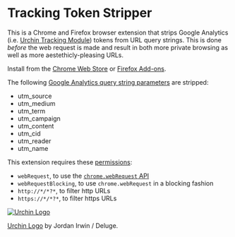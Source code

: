 # Tracking Token Stripper

This is a Chrome and Firefox browser extension that strips Google Analytics
(i.e. [Urchin Tracking Module][utm]) tokens from URL query strings. This is
done *before* the web request is made and result in both more private browsing
as well as more aestethicly-pleasing URLs.

Install from the [Chrome Web Store][store] or [Firefox Add-ons][addons].

The following [Google Analytics query string parameters][params] are stripped:

 - utm_source
 - utm_medium
 - utm_term
 - utm_campaign
 - utm_content
 - utm_cid
 - utm_reader
 - utm_name

This extension requires these [permissions][]:

 - `webRequest`, to use the [`chrome.webRequest` API][webRequest]
 - `webRequestBlocking`, to use `chrome.webRequest` in a blocking fashion
 - `http://*/*?*`, to filter http URLs
 - `https://*/*?*`, to filter https URLs

[![Urchin Logo](icon-128.png "Urchin Logo")](http://www.openclipart.org/detail/69997)

[Urchin Logo](http://www.openclipart.org/detail/69997) by Jordan Irwin / Deluge.

[utm]: https://support.google.com/urchin/answer/28307?hl=en
[store]: https://chrome.google.com/webstore/detail/kcpnkledgcbobhkgimpbmejgockkplob
[addons]: https://addons.mozilla.org/addon/utm-tracking-token-stripper/
[params]: http://www.google.com/support/analytics/bin/answer.py?answer=55578
[permissions]: https://developer.chrome.com/extensions/declare_permissions
[webRequest]: https://developer.chrome.com/extensions/webRequest
